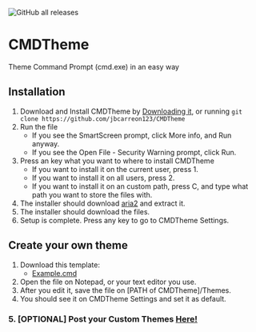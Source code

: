 ![GitHub all releases](https://img.shields.io/github/downloads/jbcarreon123/CMDTheme/total)

# CMDTheme
Theme Command Prompt (cmd.exe) in an easy way

## Installation
1. Download and Install CMDTheme by [Downloading it](https://github.com/jbcarreon123/CMDTheme/releases/download/v1.0.0/setup.bat), or running ```git clone https://github.com/jbcarreon123/CMDTheme```
2. Run the file
   - If you see the SmartScreen prompt, click More info, and Run anyway.
   - If you see the Open File - Security Warning prompt, click Run.
3. Press an key what you want to where to install CMDTheme
   - If you want to install it on the current user, press 1.
   - If you want to install it on all users, press 2.
   - If you want to install it on an custom path, press C, and type what path you want to store the files with.
4. The installer should download [aria2](https://aria2.github.io/) and extract it.
5. The installer should download the files.
6. Setup is complete. Press any key to go to CMDTheme Settings.

## Create your own theme
1. Download this template:
   - [Example.cmd](https://github.com/jbcarreon123/CMDTheme/raw/main/Example.cmd)
2. Open the file on Notepad, or your text editor you use.
3. After you edit it, save the file on [PATH of CMDTheme]/Themes.
4. You should see it on CMDTheme Settings and set it as default.
### 5. [OPTIONAL] Post your Custom Themes [Here!](https://github.com/jbcarreon123/CMDTheme/discussions/categories/show-tell-and-share)
